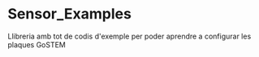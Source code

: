 # Sensor_Examples
Llibreria amb tot de codis d'exemple per poder aprendre a configurar les plaques GoSTEM
